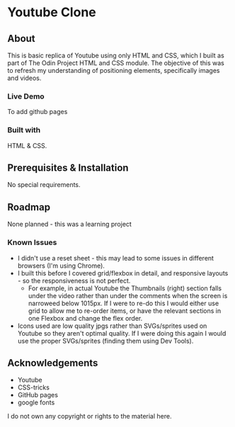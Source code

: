 # Youtube Clone

## About

This is basic replica of Youtube using only HTML and CSS, which I built as part of The Odin Project HTML and CSS module. The objective of this was to refresh my understanding of positioning elements, specifically images and videos.

### Live Demo

To add github pages

### Built with

HTML & CSS.

## Prerequisites & Installation

No special requirements.

## Roadmap

None planned - this was a learning project

### Known Issues

* I didn't use a reset sheet - this may lead to some issues in different browsers (I'm using Chrome).
* I built this before I covered grid/flexbox in detail, and responsive layouts - so the responsiveness is not perfect.
  * For example, in actual Youtube the Thumbnails (right) section falls under the video rather than under the comments when the screen is narroweed below 1015px. If I were to re-do this I would either use grid to allow me to re-order items, or have the relevant sections in one Flexbox and change the flex order.
* Icons used are low quality jpgs rather than SVGs/sprites used on Youtube so they aren't optimal quality. If I were doing this again I would use the proper SVGs/sprites (finding them using Dev Tools).

## Acknowledgements

* Youtube 
* CSS-tricks
* GitHub pages
* google fonts

I do not own any copyright or rights to the material here.


